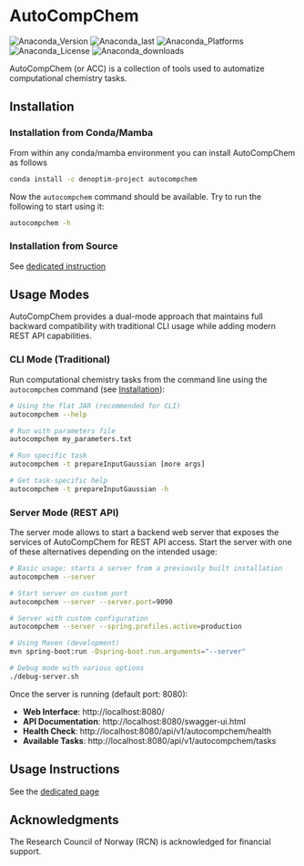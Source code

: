 # AutoCompChem

![Anaconda_Version](https://anaconda.org/denoptim-project/autocompchem/badges/version.svg) ![Anaconda_last](https://anaconda.org/denoptim-project/autocompchem/badges/latest_release_date.svg) ![Anaconda_Platforms](https://anaconda.org/denoptim-project/autocompchem/badges/platforms.svg) ![Anaconda_License](https://anaconda.org/denoptim-project/autocompchem/badges/license.svg) ![Anaconda_downloads](
https://anaconda.org/denoptim-project/autocompchem/badges/downloads.svg)

AutoCompChem (or ACC) is a collection of tools used to automatize computational chemistry tasks.

## Installation

### Installation from Conda/Mamba
From within any conda/mamba environment you can install AutoCompChem as follows
```bash
conda install -c denoptim-project autocompchem
```
Now the `autocompchem` command should be available. Try to run the following to start using it:
```bash
autocompchem -h
```

### Installation from Source
See [dedicated instruction](doc/installation_from_source.md)

## Usage Modes

AutoCompChem provides a dual-mode approach that maintains full backward compatibility with traditional CLI usage while adding modern REST API capabilities.

### CLI Mode (Traditional)
Run computational chemistry tasks from the command line using the `autocompchem` command (see  [Installation](#Installation)):

```bash
# Using the flat JAR (recommended for CLI)
autocompchem --help

# Run with parameters file
autocompchem my_parameters.txt

# Run specific task
autocompchem -t prepareInputGaussian [more args]

# Get task-specific help
autocompchem -t prepareInputGaussian -h
```

### Server Mode (REST API)
The server mode allows to start a backend web server that exposes the services of AutoCompChem for REST API access. Start the server with one of these alternatives depending on the intended usage:

```bash
# Basic usage: starts a server from a previously built installation
autocompchem --server

# Start server on custom port
autocompchem --server --server.port=9090

# Server with custom configuration
autocompchem --server --spring.profiles.active=production

# Using Maven (development)
mvn spring-boot:run -Dspring-boot.run.arguments="--server"

# Debug mode with various options
./debug-server.sh
```

Once the server is running (default port: 8080):

- **Web Interface**: http://localhost:8080/
- **API Documentation**: http://localhost:8080/swagger-ui.html
- **Health Check**: http://localhost:8080/api/v1/autocompchem/health
- **Available Tasks**: http://localhost:8080/api/v1/autocompchem/tasks


## Usage Instructions
See the [dedicated page](doc/usage_instructions.md)


## Acknowledgments
The Research Council of Norway (RCN) is acknowledged for financial support.
